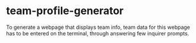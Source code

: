 # team-profile-generator
To generate a webpage that displays team info, team data for this webpage has to be entered on the terminal, through answering few inquirer prompts.
